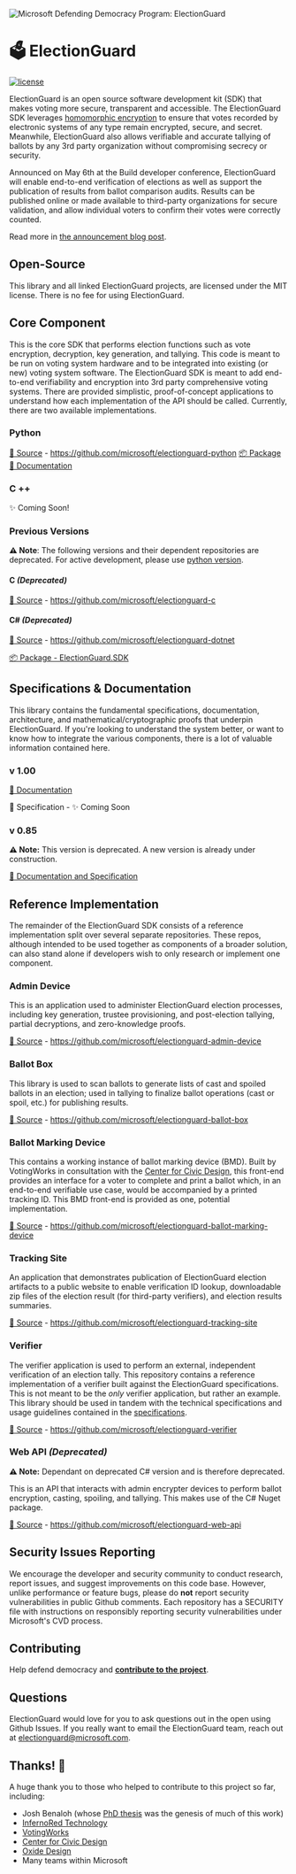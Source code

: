 ![Microsoft Defending Democracy Program: ElectionGuard](images/electionguard-banner.svg)

# 🗳 ElectionGuard

[![license](https://img.shields.io/github/license/microsoft/electionguard)](LICENSE)

ElectionGuard is an open source software development kit (SDK) that makes voting more secure, transparent and accessible. The ElectionGuard SDK leverages [homomorphic encryption](https://en.wikipedia.org/wiki/Homomorphic_encryption) to ensure that votes recorded by electronic systems of any type remain encrypted, secure, and secret. Meanwhile, ElectionGuard also allows verifiable and accurate tallying of ballots by any 3rd party organization without compromising secrecy or security. 

Announced on May 6th at the Build developer conference, ElectionGuard will enable end-to-end verification of elections as well as support the publication of results from ballot comparison audits.  Results can be published online or made available to third-party organizations for secure validation, and allow individual voters to confirm their votes were correctly counted. 
 
Read more in [the announcement blog post](https://blogs.microsoft.com/on-the-issues/?p=63211). 

## Open-Source
This library and all linked ElectionGuard projects, are licensed under the MIT license. There is no fee for using ElectionGuard.

## Core Component
This is the core SDK that performs election functions such as vote encryption, decryption, key generation, and tallying. This code is meant to be run on voting system hardware and to be integrated into existing (or new) voting system software. The ElectionGuard SDK is meant to add end-to-end verifiability and encryption into 3rd party comprehensive voting systems. There are provided simplistic, proof-of-concept applications to understand how each implementation of the API should be called. Currently, there are two available implementations.

### Python
[📁 Source](https://github.com/microsoft/electionguard-python) - https://github.com/microsoft/electionguard-python
[📦 Package](https://pypi.org/project/electionguard/)
[📝 Documentation](https://microsoft.github.io/electionguard-python/)

### C ++

✨ Coming Soon!

### Previous Versions 

**⚠️ Note**: The following versions and their dependent repositories are deprecated. For active development, please use [python version](https://github.com/microsoft/electionguard-python).

#### C _(Deprecated)_

[📁 Source](https://github.com/microsoft/electionguard-c) - https://github.com/microsoft/electionguard-c

#### C# _(Deprecated)_
[📁 Source](https://github.com/microsoft/electionguard-dotnet) - https://github.com/microsoft/electionguard-dotnet

[📦 Package - ElectionGuard.SDK](https://www.nuget.org/packages/ElectionGuard.SDK)


## Specifications & Documentation
This library contains the fundamental specifications, documentation, architecture, and mathematical/cryptographic proofs that underpin ElectionGuard. If you're looking to understand the system better, or want to know how to integrate the various components, there is a lot of valuable information contained here.

### v 1.00

[📄 Documentation](https://microsoft.github.io/electionguard-python/)

📄 Specification - ✨ Coming Soon

### v 0.85 

**⚠️ Note:** This version is deprecated. A new version is already under construction.

[📄 Documentation and Specification](https://github.com/microsoft/electionguard/wiki)

## Reference Implementation
The remainder of the ElectionGuard SDK consists of a reference implementation split over several separate repositories. These repos, although intended to be used together as components of a broader solution, can also stand alone if developers wish to only research or implement one component.

### Admin Device
This is an application used to administer ElectionGuard election processes, including key generation, trustee provisioning, and post-election tallying, partial decryptions, and zero-knowledge proofs.

[📁 Source](https://github.com/microsoft/electionguard-admin-device) - https://github.com/microsoft/electionguard-admin-device

### Ballot Box
This library is used to scan ballots to generate lists of cast and spoiled ballots in an election; used in tallying to finalize ballot operations (cast or spoil, etc.) for publishing results.

[📁 Source](https://github.com/microsoft/electionguard-ballot-box) - https://github.com/microsoft/electionguard-ballot-box


### Ballot Marking Device
This contains a working instance of ballot marking device (BMD). Built by VotingWorks in consultation with the [Center for Civic Design](https://civicdesign.org), this front-end provides an interface for a voter to complete and print a ballot which, in an end-to-end verifiable use case, would be accompanied by a printed tracking ID. This BMD front-end is provided as one, potential implementation.

[📁 Source](https://github.com/microsoft/electionguard-ballot-marking-device) - https://github.com/microsoft/electionguard-ballot-marking-device


### Tracking Site
An application that demonstrates publication of ElectionGuard election artifacts to a public website to enable verification ID lookup, downloadable zip files of the election result (for third-party verifiers), and election results summaries.

[📁 Source](https://github.com/microsoft/electionguard-tracking-site) - https://github.com/microsoft/electionguard-tracking-site

### Verifier
The verifier application is used to perform an external, independent verification of an election tally. This repository contains a reference implementation of a verifier built against the ElectionGuard specifications. This is not meant to be the *only* verifier application, but rather an example. This library should be used in tandem with the technical specifications and usage guidelines contained in the [specifications](https://github.com/microsoft/electionguard/wiki).

[📁 Source](https://github.com/microsoft/electionguard-verifier) - https://github.com/microsoft/electionguard-verifier

### Web API _(Deprecated)_
**⚠️ Note:** Dependant on deprecated C# version and is therefore deprecated.

This is an API that interacts with admin encrypter devices to perform ballot encryption, casting, spoiling, and tallying. This makes use of the C# Nuget package.

[📁 Source](https://github.com/microsoft/electionguard-web-api) - https://github.com/microsoft/electionguard-web-api


## Security Issues Reporting
We encourage the developer and security community to conduct research, report issues, and suggest improvements on this code base. However, unlike performance or feature bugs, please do **not** report security vulnerabilities in public Github comments. Each repository has a SECURITY file with instructions on responsibly reporting security vulnerabilities under Microsoft's CVD process.

 ## Contributing
Help defend democracy and **[contribute to the project][]**.

[Code of Conduct]: CODE_OF_CONDUCT.md
[Contribute to the project]: CONTRIBUTING.md

## Questions

ElectionGuard would love for you to ask questions out in the open using Github Issues. If you really want to email the ElectionGuard team, reach out at electionguard@microsoft.com.

## Thanks! 🎉
A huge thank you to those who helped to contribute to this project so far, including:
* Josh Benaloh (whose [PhD thesis](https://www.microsoft.com/en-us/research/publication/verifiable-secret-ballot-elections/) was the genesis of much of this work)
* [InfernoRed Technology](https://infernored.com/)
* [VotingWorks](https://voting.works/)
* [Center for Civic Design](https://civicdesign.org/)
* [Oxide Design](https://oxidedesign.com/)
* Many teams within Microsoft
 
